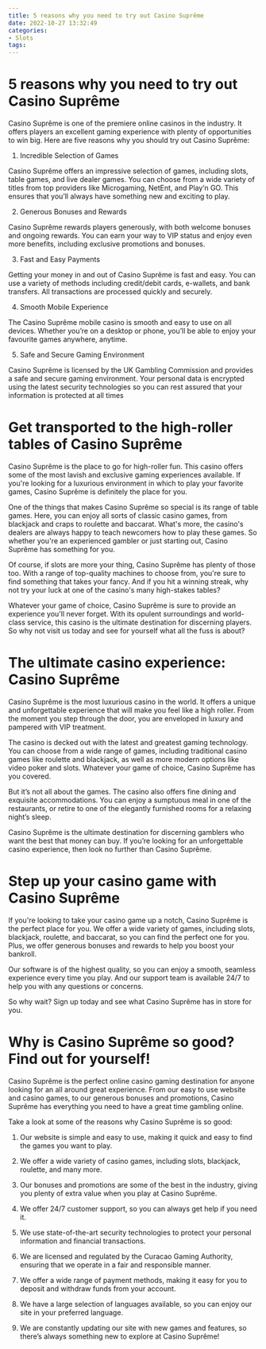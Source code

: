 ```yaml
---
title: 5 reasons why you need to try out Casino Suprême 
date: 2022-10-27 13:32:49
categories:
- Slots
tags:
---
```



#  5 reasons why you need to try out Casino Suprême 

Casino Suprême is one of the premiere online casinos in the industry. It offers players an excellent gaming experience with plenty of opportunities to win big. Here are five reasons why you should try out Casino Suprême:

1. Incredible Selection of Games

Casino Suprême offers an impressive selection of games, including slots, table games, and live dealer games. You can choose from a wide variety of titles from top providers like Microgaming, NetEnt, and Play’n GO. This ensures that you’ll always have something new and exciting to play.

2. Generous Bonuses and Rewards

Casino Suprême rewards players generously, with both welcome bonuses and ongoing rewards. You can earn your way to VIP status and enjoy even more benefits, including exclusive promotions and bonuses.

3. Fast and Easy Payments

Getting your money in and out of Casino Suprême is fast and easy. You can use a variety of methods including credit/debit cards, e-wallets, and bank transfers. All transactions are processed quickly and securely.

4. Smooth Mobile Experience

The Casino Suprême mobile casino is smooth and easy to use on all devices. Whether you’re on a desktop or phone, you’ll be able to enjoy your favourite games anywhere, anytime.

5. Safe and Secure Gaming Environment

Casino Suprême is licensed by the UK Gambling Commission and provides a safe and secure gaming environment. Your personal data is encrypted using the latest security technologies so you can rest assured that your information is protected at all times

#  Get transported to the high-roller tables of Casino Suprême 

Casino Suprême is the place to go for high-roller fun. This casino offers some of the most lavish and exclusive gaming experiences available. If you're looking for a luxurious environment in which to play your favorite games, Casino Suprême is definitely the place for you.

One of the things that makes Casino Suprême so special is its range of table games. Here, you can enjoy all sorts of classic casino games, from blackjack and craps to roulette and baccarat. What's more, the casino's dealers are always happy to teach newcomers how to play these games. So whether you're an experienced gambler or just starting out, Casino Suprême has something for you.

Of course, if slots are more your thing, Casino Suprême has plenty of those too. With a range of top-quality machines to choose from, you're sure to find something that takes your fancy. And if you hit a winning streak, why not try your luck at one of the casino's many high-stakes tables?

Whatever your game of choice, Casino Suprême is sure to provide an experience you'll never forget. With its opulent surroundings and world-class service, this casino is the ultimate destination for discerning players. So why not visit us today and see for yourself what all the fuss is about?

#  The ultimate casino experience: Casino Suprême 

Casino Suprême is the most luxurious casino in the world. It offers a unique and unforgettable experience that will make you feel like a high roller. From the moment you step through the door, you are enveloped in luxury and pampered with VIP treatment.

The casino is decked out with the latest and greatest gaming technology. You can choose from a wide range of games, including traditional casino games like roulette and blackjack, as well as more modern options like video poker and slots. Whatever your game of choice, Casino Suprême has you covered.

But it’s not all about the games. The casino also offers fine dining and exquisite accommodations. You can enjoy a sumptuous meal in one of the restaurants, or retire to one of the elegantly furnished rooms for a relaxing night’s sleep.

Casino Suprême is the ultimate destination for discerning gamblers who want the best that money can buy. If you’re looking for an unforgettable casino experience, then look no further than Casino Suprême.

#  Step up your casino game with Casino Suprême 

If you're looking to take your casino game up a notch, Casino Suprême is the perfect place for you. We offer a wide variety of games, including slots, blackjack, roulette, and baccarat, so you can find the perfect one for you. Plus, we offer generous bonuses and rewards to help you boost your bankroll.

Our software is of the highest quality, so you can enjoy a smooth, seamless experience every time you play. And our support team is available 24/7 to help you with any questions or concerns.

So why wait? Sign up today and see what Casino Suprême has in store for you.

#  Why is Casino Suprême so good? Find out for yourself!

Casino Suprême is the perfect online casino gaming destination for anyone looking for an all around great experience. From our easy to use website and casino games, to our generous bonuses and promotions, Casino Suprême has everything you need to have a great time gambling online.

Take a look at some of the reasons why Casino Suprême is so good:

1. Our website is simple and easy to use, making it quick and easy to find the games you want to play.

2. We offer a wide variety of casino games, including slots, blackjack, roulette, and many more.

3. Our bonuses and promotions are some of the best in the industry, giving you plenty of extra value when you play at Casino Suprême.

4. We offer 24/7 customer support, so you can always get help if you need it.

5. We use state-of-the-art security technologies to protect your personal information and financial transactions.

6. We are licensed and regulated by the Curacao Gaming Authority, ensuring that we operate in a fair and responsible manner.

7. We offer a wide range of payment methods, making it easy for you to deposit and withdraw funds from your account.

8. We have a large selection of languages available, so you can enjoy our site in your preferred language.

9. We are constantly updating our site with new games and features, so there’s always something new to explore at Casino Suprême!